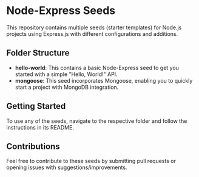 # Node-Express Seeds

This repository contains multiple seeds (starter templates) for Node.js projects using Express.js with different
configurations and additions.

## Folder Structure

- **hello-world**: This contains a basic Node-Express seed to get you started with a simple "Hello, World!" API.
- **mongoose**: This seed incorporates Mongoose, enabling you to quickly start a project with MongoDB integration.

## Getting Started

To use any of the seeds, navigate to the respective folder and follow the instructions in its README.

## Contributions

Feel free to contribute to these seeds by submitting pull requests or opening issues with suggestions/improvements.
